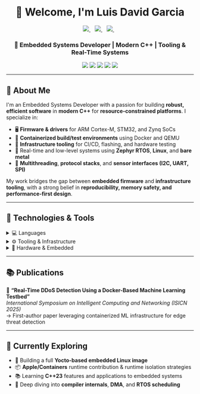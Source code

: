 <h1 align="center">👋 Welcome, I'm Luis David Garcia</h1>
<p align="center">
  <a href="https://www.linkedin.com/in/luisgd/">
    <img src="https://img.shields.io/badge/linkedin-%230077B5.svg?&style=for-the-badge&logo=linkedin&logoColor=white" />
  </a>&nbsp;&nbsp;
  <a href="https://www.youtube.com/@DonLDG/">
    <img src="https://img.shields.io/badge/YouTube-FF0000?style=for-the-badge&logo=youtube&logoColor=white" />
  </a>&nbsp;&nbsp;
  <a href="mailto:luisdavidgarcia@protonmail.com">
    <img src="https://img.shields.io/badge/Email-%2312100E.svg?&style=for-the-badge&logo=protonmail&logoColor=#6D4AFF">
  </a>&nbsp;&nbsp;
</p>

<h3 align="center">🚀 Embedded Systems Developer | Modern C++ | Tooling & Real-Time Systems</h3>

<p align="center">
  <img src="https://img.shields.io/badge/C++17%2F20-00599C?logo=c%2B%2B&logoColor=white" />
  <img src="https://img.shields.io/badge/Zephyr-RTOS-purple?logo=linux" />
  <img src="https://img.shields.io/badge/Embedded%20Linux-ARM-blue?logo=linux" />
  <img src="https://img.shields.io/badge/Docker-Automation-blue?logo=docker&logoColor=blue" />
  <img src="https://img.shields.io/badge/Python-Scripting-3776AB?logo=python&logoColor=yellow" />
</p>


---

## 🧠 About Me

I'm an Embedded Systems Developer with a passion for building **robust, efficient software** in **modern C++** for **resource-constrained platforms**. I specialize in:

- 🖥️ **Firmware & drivers** for ARM Cortex-M, STM32, and Zynq SoCs
- 🧪 **Containerized build/test environments** using Docker and QEMU
- 🧰 **Infrastructure tooling** for CI/CD, flashing, and hardware testing
- 🔧 Real-time and low-level systems using **Zephyr RTOS**, **Linux**, and **bare metal**
- 🧵 **Multithreading**, **protocol stacks**, and **sensor interfaces (I2C, UART, SPI)**

My work bridges the gap between **embedded firmware** and **infrastructure tooling**, with a strong belief in **reproducibility, memory safety, and performance-first design**.

---

## 🔨 Technologies & Tools

<details>
<summary>💻 Languages</summary>

<br>

![C++17/20](https://img.shields.io/badge/C++17%2F20-00599C?logo=c%2B%2B&logoColor=white&style=for-the-badge)
![C](https://img.shields.io/badge/C-blue?logo=c&logoColor=white&style=for-the-badge)
![Python](https://img.shields.io/badge/Python-3776AB?logo=python&logoColor=white&style=for-the-badge)
![Bash](https://img.shields.io/badge/Bash-4EAA25?logo=gnubash&logoColor=white&style=for-the-badge)

</details>

<details>
<summary>⚙️ Tooling & Infrastructure</summary>

<br>

![Linux](https://img.shields.io/badge/Linux-455A64?logo=linux&logoColor=white&style=for-the-badge)
![Docker](https://img.shields.io/badge/Docker-2496ED?logo=docker&logoColor=white&style=for-the-badge)
![CMake](https://img.shields.io/badge/CMake-064F8C?logo=cmake&logoColor=white&style=for-the-badge)
![Make](https://img.shields.io/badge/Makefile-darkgreen?logo=gnu&logoColor=white&style=for-the-badge)
![GDB](https://img.shields.io/badge/GDB-lightgrey?logo=gnu&logoColor=white&style=for-the-badge)
![Valgrind](https://img.shields.io/badge/Valgrind-6F42C1?style=for-the-badge)
![GitHub Actions](https://img.shields.io/badge/GitHub%20Actions-2088FF?logo=githubactions&logoColor=white&style=for-the-badge)
![Azure DevOps](https://img.shields.io/badge/Azure%20DevOps-0078D7?logo=azuredevops&logoColor=white&style=for-the-badge)

</details>

<details>
<summary>🔧 Hardware & Embedded</summary>

<br>

![STM32](https://img.shields.io/badge/STM32-03234B?logo=stmicroelectronics&logoColor=white&style=for-the-badge)
![Raspberry Pi](https://img.shields.io/badge/Raspberry%20Pi-C51A4A?logo=raspberrypi&logoColor=white&style=for-the-badge)
![Zephyr RTOS](https://img.shields.io/badge/Zephyr%20RTOS-8253c1?logo=zephyrproject&logoColor=white&style=for-the-badge)
![Zynq / Vivado](https://img.shields.io/badge/Zynq%20%7C%20Vivado-ED1C24?logo=amd&logoColor=white&style=for-the-badge&logoSize=auto)
![UART](https://img.shields.io/badge/UART-607D8B?style=for-the-badge)
![SPI](https://img.shields.io/badge/SPI-607D8B?style=for-the-badge)
![I2C](https://img.shields.io/badge/I2C-607D8B?style=for-the-badge)
![Oscilloscope](https://img.shields.io/badge/Oscilloscope-607D8B?style=for-the-badge)
![Logic Analyzer](https://img.shields.io/badge/Logic%20Analyzer-607D8B?style=for-the-badge)

</details>

---

## 📚 Publications

📄 **“Real-Time DDoS Detection Using a Docker-Based Machine Learning Testbed”**  
_International Symposium on Intelligent Computing and Networking (ISICN 2025)_  
→ First-author paper leveraging containerized ML infrastructure for edge threat detection

---

## 🌱 Currently Exploring

- 🔧 Building a full **Yocto-based embedded Linux image**
- 📦 **Apple/Containers** runtime contribution & runtime isolation strategies
- 📚 Learning **C++23** features and applications to embedded systems 
- 📘 Deep diving into **compiler internals**, **DMA**, and **RTOS scheduling**
